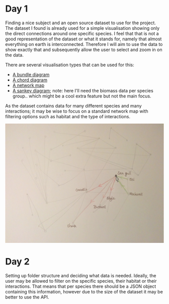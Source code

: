 # Day 1
Finding a nice subject and an open source dataset to use for the project. The dataset I found is already used for a simple visualisation showing only the direct connections around one specific species. I feel that that is not a good representation of the dataset or what it stands for, namely that almost everything on earth is interconnected. Therefore I will aim to use the data to show exactly that and subsequently allow the user to select and zoom in on the data.

There are several visualisation types that can be used for this:
* [A bundle diagram](http://mbostock.github.io/d3/talk/20111116/bundle.html)
* [A chord diagram](http://sdk.gooddata.com/gooddata-js/example/chord-chart-to-analyze-sales/)
* [A network map](http://christophergandrud.github.io/networkD3/)
* [A sankey diagram](http://bost.ocks.org/mike/sankey/); note: here I'll need the biomass data per species group.. which might be a cool extra feature but not the main focus.

As the dataset contains data for many different species and many interactions; it may be wise to focus on a standard network map with filtering options such as habitat and the type of interactions.

![](doc/NetworkSketch.jpg)

# Day 2
Setting up folder structure and deciding what data is needed. Ideally, the user may be allowed to filter on the specific species, their habitat or their interactions. That means that per species there should be a JSON object containing this information, however due to the size of the dataset it may be better to use the API.
